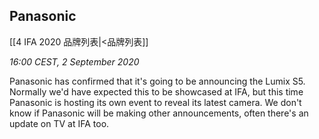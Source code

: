 ## Panasonic
[[4 IFA 2020 品牌列表|<品牌列表]]

_16:00 CEST, 2 September 2020_

Panasonic has confirmed that it's going to be announcing the Lumix S5. Normally we'd have expected this to be showcased at IFA, but this time Panasonic is hosting its own event to reveal its latest camera. We don't know if Panasonic will be making other announcements, often there's an update on TV at IFA too.